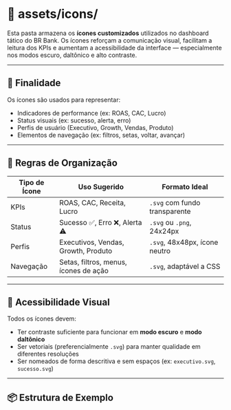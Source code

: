 # 📁 assets/icons/

Esta pasta armazena os **ícones customizados** utilizados no dashboard tático do BR Bank. Os ícones reforçam a comunicação visual, facilitam a leitura dos KPIs e aumentam a acessibilidade da interface — especialmente nos modos escuro, daltônico e alto contraste.

---

## 🎯 Finalidade

Os ícones são usados para representar:

- Indicadores de performance (ex: ROAS, CAC, Lucro)
- Status visuais (ex: sucesso, alerta, erro)
- Perfis de usuário (Executivo, Growth, Vendas, Produto)
- Elementos de navegação (ex: filtros, setas, voltar, avançar)

---

## 🧩 Regras de Organização

| Tipo de Ícone     | Uso Sugerido                          | Formato Ideal       |
|-------------------|----------------------------------------|----------------------|
| KPIs              | ROAS, CAC, Receita, Lucro              | `.svg` com fundo transparente |
| Status            | Sucesso ✅, Erro ❌, Alerta ⚠️          | `.svg` ou `.png`, 24x24px |
| Perfis            | Executivos, Vendas, Growth, Produto    | `.svg`, 48x48px, ícone neutro |
| Navegação         | Setas, filtros, menus, ícones de ação  | `.svg`, adaptável a CSS |

---

## 🎨 Acessibilidade Visual

Todos os ícones devem:

- Ter contraste suficiente para funcionar em **modo escuro** e **modo daltônico**
- Ser vetoriais (preferencialmente `.svg`) para manter qualidade em diferentes resoluções
- Ser nomeados de forma descritiva e sem espaços (ex: `executivo.svg`, `sucesso.svg`)

---

## 📦 Estrutura de Exemplo

